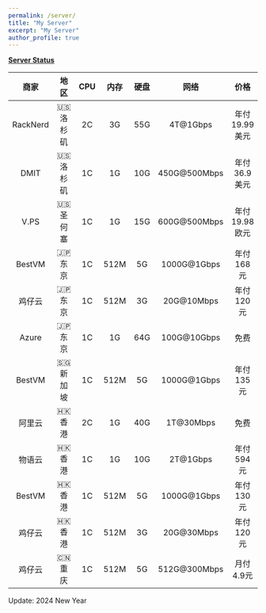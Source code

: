 ```yaml
---
permalink: /server/
title: "My Server"
excerpt: "My Server"
author_profile: true
---
```


**[Server Status](https://status.yfluo.me)**

|商家|地区|CPU|内存|硬盘|网络|价格|备注|
|:--:|:--:|:--:|:--:|:--:|:--:|:--:|:--:|
|RackNerd|🇺🇸 洛杉矶|2C|3G|55G|4T@1Gbps|年付19.99美元|洛杉矶DC02|
|DMIT|🇺🇸 洛杉矶|1C|1G|10G|450G@500Mbps|年付36.9美元|三网CN2GIA|
|V.PS|🇺🇸 圣何塞|1C|1G|15G|600G@500Mbps|年付19.98欧元|CN2GIA+9929+CMIN2|
|BestVM|🇯🇵 东京|1C|512M|5G|1000G@1Gbps|年付168元|IIJ+BBTEC|
|鸡仔云|🇯🇵 东京|1C|512M|3G|20G@10Mbps|年付120元|沪日IPLC|
|Azure|🇯🇵 东京|1C|1G|64G|100G@10Gbps|免费|Azure100|
|BestVM|🇸🇬 新加坡|1C|512M|5G|1000G@1Gbps|年付135元|国际互连|
|阿里云|🇭🇰 香港|2C|1G|40G|1T@30Mbps|免费|4837+CMI|
|物语云|🇭🇰 香港|1C|1G|10G|2T@1Gbps|年付594元|三网CMI|
|BestVM|🇭🇰 香港|1C|512M|5G|1000G@1Gbps|年付130元|国际互连|
|鸡仔云|🇭🇰 香港|1C|512M|3G|20G@30Mbps|年付120元|广港IPLC|
|鸡仔云|🇨🇳 重庆|1C|512M|5G|512G@300Mbps|月付4.9元|IPv6|

Update: 2024 New Year
